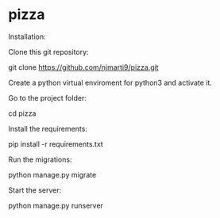 # pizza
Installation:

Clone this git repository:

git clone https://github.com/njmarti9/pizza.git

Create a python virtual enviroment for python3 and activate it.

Go to the project folder:

cd pizza

Install the requirements:

pip install -r requirements.txt

Run the migrations:

python manage.py migrate

Start the server:

python manage.py runserver
